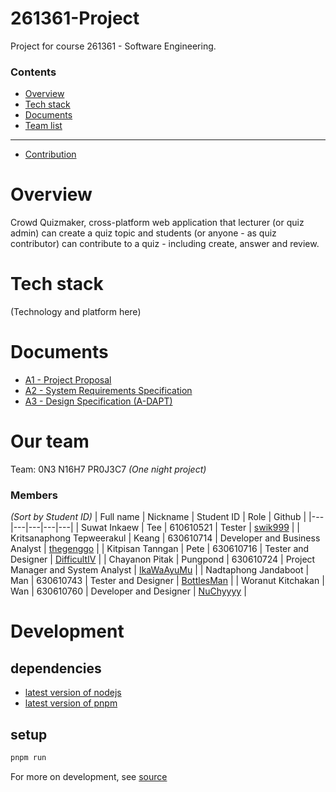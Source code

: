# 261361-Project

Project for course 261361 - Software Engineering.

### Contents

- [Overview](#overview)
- [Tech stack](#tech-stack)
- [Documents](#documents)
- [Team list](#our-team)

---

- [Contribution](#contribution)

# Overview

Crowd Quizmaker, cross-platform web application that lecturer (or quiz admin) can create a quiz topic and students (or anyone - as quiz contributor) can contribute to a quiz - including create, answer and review.

# Tech stack

(Technology and platform here)

# Documents

 - [A1 - Project Proposal](./documents/A1/A1.pdf)
 - [A2 - System Requirements Specification](./documents/A2/A2.pdf)
 - [A3 - Design Specification (A-DAPT)](./documents/A3/A3.pdf)


# Our team

Team: 0N3 N16H7 PR0J3C7 _(One night project)_

### Members

_(Sort by Student ID)_
| Full name | Nickname | Student ID | Role | Github |
|---|---|---|---|---|
| Suwat Inkaew | Tee | 610610521 | Tester | [swik999](https://github.com/swik999/) |
| Kritsanaphong Tepweerakul | Keang | 630610714 | Developer and Business Analyst | [thegenggo](https://github.com/thegenggo/) |
| Kitpisan Tanngan | Pete | 630610716 | Tester and Designer | [DifficultIV](https://github.com/DifficultIV) |
| Chayanon Pitak | Pungpond | 630610724 | Project Manager and System Analyst | [IkaWaAyuMu](https://github.com/IkaWaAyuMu) |
| Nadtaphong Jandaboot | Man | 630610743 | Tester and Designer | [BottlesMan](https://github.com/BottlesMan) |
| Woranut Kitchakan | Wan | 630610760 | Developer and Designer | [NuChyyyy](https://github.com/NuChyyyy) |

# Development

## dependencies

- [latest version of nodejs](https://nodejs.org/en/)
- [latest version of pnpm](https://pnpm.io/)

## setup

```bash
pnpm run
```

For more on development, see [source](./source/)

